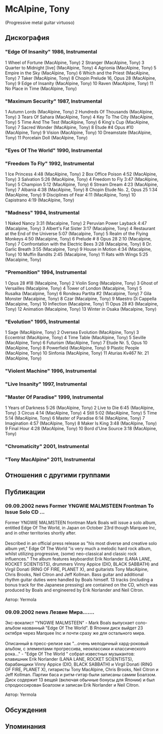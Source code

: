 # McAlpine, Tony

(Progressive metal guitar virtuoso)

## Дискография

### "Edge Of Insanity" 1986, Instrumental

1 Wheel of Fortune (MacAlpine, Tony) 
2 Stranger (MacAlpine, Tony) 
3 Quarter to Midnight [live] (MacAlpine, Tony) 
4 Agrionia (MacAlpine, Tony) 
5 Empire in the Sky (MacAlpine, Tony) 
6 Which and the Priest (MacAlpine, Tony) 
7 Taker (MacAlpine, Tony) 
8 Chopin Prelude 16, Opus 28 (MacAlpine, Tony) 
9 Edge of Insanity (MacAlpine, Tony) 
10 Raven (MacAlpine, Tony) 
11 No Place in Time (MacAlpine, Tony) 


### "Maximum Security" 1987, Instrumental

1 Autumn Lords (MacAlpine, Tony) 
2 Hundreds Of Thousands (MacAlpine, Tony) 
3 Tears Of Sahara (MacAlpine, Tony) 
4 Key To The City (MacAlpine, Tony) 
5 Time And The Test (MacAlpine, Tony) 
6 King's Cup (MacAlpine, Tony) 
7 Sacred Wonder (MacAlpine, Tony) 
8 Etude #4 Opus #10 (MacAlpine, Tony) 
9 Vision (MacAlpine, Tony) 
10 Dreamstate (MacAlpine, Tony) 
11 Porcelain Doll (MacAlpine, Tony) 


### "Eyes Of The World" 1990, Instrumental



### "Freedom To Fly" 1992, Instrumental

1 Ice Princess 4:48 (MacAlpine, Tony) 
2 Box Office Poison 4:52 (MacAlpine, Tony) 
3 Salvation 5:26 (MacAlpine, Tony) 
4 Freedom to Fly 3:47 (MacAlpine, Tony) 
5 Champion 5:12 (MacAlpine, Tony) 
6 Stream Dream 4:23 (MacAlpine, Tony) 
7 Albania 4:38 (MacAlpine, Tony) 
8 Chopin Etude No. 2, Opus 25 1:34 (MacAlpine, Tony) 
9 Disciplines of Fear 4:11 (MacAlpine, Tony) 
10 Capistrano 4:19 (MacAlpine, Tony) 


### "Madness" 1994, Instrumental

1 Naked Nancy 3:31 (Macalpine, Tony) 
2 Peruvian Power Layback 4:47 (Macalpine, Tony) 
3 Albert's Fat Sister 3:17 (Macalpine, Tony) 
4 Restaurant at the End of the Universe 5:07 (Macalpine, Tony) 
5 Realm of the Flying Monkeys 4:50 (Macalpine, Tony) 
6 Prelude # 8 Opus 28 2:10 (Macalpine, Tony) 
7 Confrontation with the Electric Bees 3:28 (Macalpine, Tony) 
8 Dr. Garlic Breath 3:55 (Macalpine, Tony) 
9 House in Motion 4:34 (Macalpine, Tony) 
10 Muffin Bandits 2:45 (Macalpine, Tony) 
11 Rats with Wings 5:25 (Macalpine, Tony) 


### "Premonition" 1994, Instrumental

1 Opus 28 #18 (Macalpine, Tony) 
2 Violin Song (Macalpine, Tony) 
3 Ghost of Versailles (Macalpine, Tony) 
4 Tower of London (Macalpine, Tony) 
5 Rusalka (Macalpine, Tony) 
6 Rondeau Partita #2 (Macalpine, Tony) 
7 Gila Monster (Macalpine, Tony) 
8 Czar (Macalpine, Tony) 
9 Maestro Di Cappella (Macalpine, Tony) 
10 Inflection (Macalpine, Tony) 
11 Opus 28 #3 (Macalpine, Tony) 
12 Animation (Macalpine, Tony) 
13 Winter in Osaka (Macalpine, Tony) 


### "Evolution" 1995, Instrumental

1 Sage (MacAlpine, Tony) 
2 Oversea Evolution (MacAlpine, Tony) 
3 Eccentrist (MacAlpine, Tony) 
4 Time Table (MacAlpine, Tony) 
5 Seville (MacAlpine, Tony) 
6 Futurism (MacAlpine, Tony) 
7 Etude Nr. 5, Opus 10 (MacAlpine, Tony) 
8 Powerfield (MacAlpine, Tony) 
9 Plastic People (MacAlpine, Tony) 
10 Sinfonia (MacAlpine, Tony) 
11 Aturias Kv467 Nr. 21 (MacAlpine, Tony) 


### "Violent Machine" 1996, Instrumental



### "Live Insanity" 1997, Instrumental



### "Master Of Paradise" 1999, Instrumental

1 Years of Darkness 5:26 (MacAlpine, Tony) 
2 Live to Die 6:45 (MacAlpine, Tony) 
3 Circus 4:14 (MacAlpine, Tony) 
4 Still 5:02 (MacAlpine, Tony) 
5 Time 5:14 (MacAlpine, Tony) 
6 Master of Paradise 6:14 (MacAlpine, Tony) 
7 Imagination 4:57 (MacAlpine, Tony) 
8 Maker Is King 3:48 (MacAlpine, Tony) 
9 Final Hour 4:28 (MacAlpine, Tony) 
10 Bord d'Une Source 3:18 (MacAlpine, Tony) 


### "Chromaticity" 2001, Instrumental



### "Tony MacAlpine" 2011, Instrumental




## Отношения с другими группами


## Публикации

### 09.09.2002 news Former YNGWIE MALMSTEEN Frontman To Issue Solo CD ...

<p>Former YNGWIE MALMSTEEN frontman Mark Boals will issue a solo album, entitled Edge Of The World, in Japan on October 23rd though Marquee Inc, and in other territories shortly after. <BR><BR> Described in an official press release as "his most diverse and creative solo album yet," Edge Of The World "is very much a melodic hard rock album, whilst utilizing progressive, (some) neo-classical and classic rock influences." The album features keyboardist Erik Norlander (LANA LANE, ROCKET SCIENTISTS), drummers Vinny Appice (DIO, BLACK SABBATH) and Virgil Donati (RING OF FIRE, PLANET X), and guitarists Tony MacAlpine, Chris Brooks, Neil Citron and Jeff Kollman. Bass guitar and additional rhythm guitar duties were handled by Boals himself. 13 tracks (including a bonus track for the Japanese pressing) are contained on the CD, which was produced by Boals and engineered by Erik Norlander and Neil Citron.</p>

Автор: Yermola

### 09.09.2002 news Лезвие Мира.......

<p>Экс-вокалист "YNGWIE MALMSTEEN" - Mark Boals выпускает соло-альбом названный "Edge Of The World". В Японии диск выйдет 23 октября через Marquee Inc и почти сразу же для остального мира.<BR><BR> Описанный в пресс-релизе как "...очень мелодичный хард-роковый альбом, с элементами прогрессива, неоклассики и классического рока..." - "Edge Of The World " собрал известных музыкантов: клавишник Erik Norlander (LANA LANE, ROCKET SCIENTISTS), барабанщики Vinny Appice (DIO, BLACK SABBATH) и Virgil Donati (RING OF FIRE, PLANET X), гитаристы Tony MacAlpine, Chris Brooks, Neil Citron и Jeff Kollman. Партии баса и ритм-гитар были записаны самим Боалзом. Диск содержит 13 вещей (включая обычные бонусы для Японии) и был спродюссирован Боалзом и записан Erik Norlander и Neil Citron.</p>

Автор: Yermola


## Обсуждения


## Упоминания

